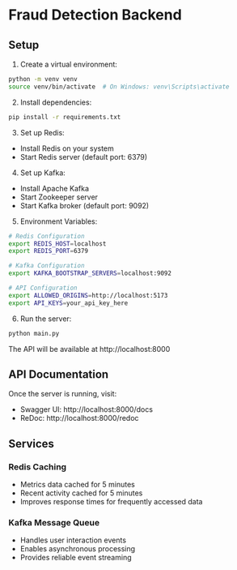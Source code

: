 # Fraud Detection Backend

## Setup

1. Create a virtual environment:
```bash
python -m venv venv
source venv/bin/activate  # On Windows: venv\Scripts\activate
```

2. Install dependencies:
```bash
pip install -r requirements.txt
```

3. Set up Redis:
- Install Redis on your system
- Start Redis server (default port: 6379)

4. Set up Kafka:
- Install Apache Kafka
- Start Zookeeper server
- Start Kafka broker (default port: 9092)

5. Environment Variables:
```bash
# Redis Configuration
export REDIS_HOST=localhost
export REDIS_PORT=6379

# Kafka Configuration
export KAFKA_BOOTSTRAP_SERVERS=localhost:9092

# API Configuration
export ALLOWED_ORIGINS=http://localhost:5173
export API_KEYS=your_api_key_here
```

6. Run the server:
```bash
python main.py
```

The API will be available at http://localhost:8000

## API Documentation

Once the server is running, visit:
- Swagger UI: http://localhost:8000/docs
- ReDoc: http://localhost:8000/redoc

## Services

### Redis Caching
- Metrics data cached for 5 minutes
- Recent activity cached for 5 minutes
- Improves response times for frequently accessed data

### Kafka Message Queue
- Handles user interaction events
- Enables asynchronous processing
- Provides reliable event streaming
